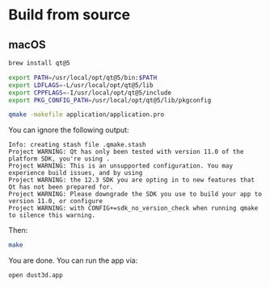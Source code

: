 # Build from source

## macOS

```sh
brew install qt@5
```

```sh
export PATH=/usr/local/opt/qt@5/bin:$PATH
export LDFLAGS=-L/usr/local/opt/qt@5/lib
export CPPFLAGS=-I/usr/local/opt/qt@5/include
export PKG_CONFIG_PATH=/usr/local/opt/qt@5/lib/pkgconfig
```

```sh
qmake -makefile application/application.pro
```

You can ignore the following output:

```output
Info: creating stash file .qmake.stash
Project WARNING: Qt has only been tested with version 11.0 of the platform SDK, you're using .
Project WARNING: This is an unsupported configuration. You may experience build issues, and by using
Project WARNING: the 12.3 SDK you are opting in to new features that Qt has not been prepared for.
Project WARNING: Please downgrade the SDK you use to build your app to version 11.0, or configure
Project WARNING: with CONFIG+=sdk_no_version_check when running qmake to silence this warning.
```

Then:

```sh
make
```

You are done. You can run the app via:

```sh
open dust3d.app
```